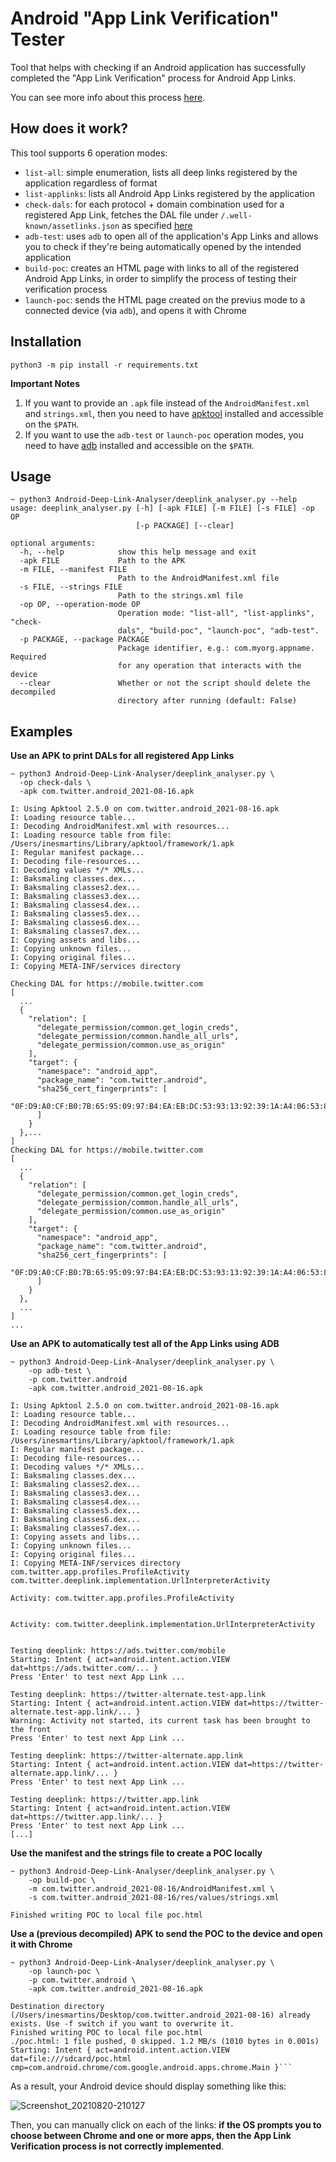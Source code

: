 # Android "App Link Verification" Tester

Tool that helps with checking if an Android application has successfully completed the "App Link Verification" process for Android App Links.

You can see more info about this process [here](https://developer.android.com/training/app-links/verify-site-associations).

## How does it work?

This tool supports 6 operation modes:

* `list-all`: simple enumeration, lists all deep links registered by the application regardless of format
* `list-applinks`: lists all Android App Links registered by the application
* `check-dals`: for each protocol + domain combination used for a registered App Link, fetches the DAL file under `/.well-known/assetlinks.json` as specified [here](https://developer.android.com/training/app-links/verify-site-associations)
* `adb-test`: uses `adb` to open all of the application's App Links and allows you to check if they're being automatically opened by the intended application
* `build-poc`: creates an HTML page with links to all of the registered Android App Links, in order to simplify the process of testing their verification process
* `launch-poc`: sends the HTML page created on the previus mode to a connected device (via `adb`), and opens it with Chrome

## Installation

```
python3 -m pip install -r requirements.txt
```

**Important Notes**

1. If you want to provide an `.apk` file instead of the `AndroidManifest.xml` and `strings.xml`, then you need to have [apktool](https://ibotpeaches.github.io/Apktool/) installed and accessible on the `$PATH`.
2. If you want to use the `adb-test` or `launch-poc` operation modes, you need to have [adb](https://developer.android.com/studio/command-line/adb) installed and accessible on the `$PATH`.

## Usage

```
~ python3 Android-Deep-Link-Analyser/deeplink_analyser.py --help
usage: deeplink_analyser.py [-h] [-apk FILE] [-m FILE] [-s FILE] -op OP
                            [-p PACKAGE] [--clear]

optional arguments:
  -h, --help            show this help message and exit
  -apk FILE             Path to the APK
  -m FILE, --manifest FILE
                        Path to the AndroidManifest.xml file
  -s FILE, --strings FILE
                        Path to the strings.xml file
  -op OP, --operation-mode OP
                        Operation mode: "list-all", "list-applinks", "check-
                        dals", "build-poc", "launch-poc", "adb-test".
  -p PACKAGE, --package PACKAGE
                        Package identifier, e.g.: com.myorg.appname. Required
                        for any operation that interacts with the device
  --clear               Whether or not the script should delete the decompiled
                        directory after running (default: False)
```

## Examples

**Use an APK to print DALs for all registered App Links**

```
~ python3 Android-Deep-Link-Analyser/deeplink_analyser.py \
  -op check-dals \
  -apk com.twitter.android_2021-08-16.apk

I: Using Apktool 2.5.0 on com.twitter.android_2021-08-16.apk
I: Loading resource table...
I: Decoding AndroidManifest.xml with resources...
I: Loading resource table from file: /Users/inesmartins/Library/apktool/framework/1.apk
I: Regular manifest package...
I: Decoding file-resources...
I: Decoding values */* XMLs...
I: Baksmaling classes.dex...
I: Baksmaling classes2.dex...
I: Baksmaling classes3.dex...
I: Baksmaling classes4.dex...
I: Baksmaling classes5.dex...
I: Baksmaling classes6.dex...
I: Baksmaling classes7.dex...
I: Copying assets and libs...
I: Copying unknown files...
I: Copying original files...
I: Copying META-INF/services directory

Checking DAL for https://mobile.twitter.com
[
  ...
  {
    "relation": [
      "delegate_permission/common.get_login_creds",
      "delegate_permission/common.handle_all_urls",
      "delegate_permission/common.use_as_origin"
    ],
    "target": {
      "namespace": "android_app",
      "package_name": "com.twitter.android",
      "sha256_cert_fingerprints": [
        "0F:D9:A0:CF:B0:7B:65:95:09:97:B4:EA:EB:DC:53:93:13:92:39:1A:A4:06:53:8A:3B:04:07:3B:C2:CE:2F:E9"
      ]
    }
  },...
]
Checking DAL for https://mobile.twitter.com
[
  ...
  {
    "relation": [
      "delegate_permission/common.get_login_creds",
      "delegate_permission/common.handle_all_urls",
      "delegate_permission/common.use_as_origin"
    ],
    "target": {
      "namespace": "android_app",
      "package_name": "com.twitter.android",
      "sha256_cert_fingerprints": [
        "0F:D9:A0:CF:B0:7B:65:95:09:97:B4:EA:EB:DC:53:93:13:92:39:1A:A4:06:53:8A:3B:04:07:3B:C2:CE:2F:E9"
      ]
    }
  },
  ...
]
...
```


**Use an APK to automatically test all of the App Links using ADB**

```
~ python3 Android-Deep-Link-Analyser/deeplink_analyser.py \
	-op adb-test \
	-p com.twitter.android 
	-apk com.twitter.android_2021-08-16.apk

I: Using Apktool 2.5.0 on com.twitter.android_2021-08-16.apk
I: Loading resource table...
I: Decoding AndroidManifest.xml with resources...
I: Loading resource table from file: /Users/inesmartins/Library/apktool/framework/1.apk
I: Regular manifest package...
I: Decoding file-resources...
I: Decoding values */* XMLs...
I: Baksmaling classes.dex...
I: Baksmaling classes2.dex...
I: Baksmaling classes3.dex...
I: Baksmaling classes4.dex...
I: Baksmaling classes5.dex...
I: Baksmaling classes6.dex...
I: Baksmaling classes7.dex...
I: Copying assets and libs...
I: Copying unknown files...
I: Copying original files...
I: Copying META-INF/services directory
com.twitter.app.profiles.ProfileActivity
com.twitter.deeplink.implementation.UrlInterpreterActivity

Activity: com.twitter.app.profiles.ProfileActivity


Activity: com.twitter.deeplink.implementation.UrlInterpreterActivity


Testing deeplink: https://ads.twitter.com/mobile
Starting: Intent { act=android.intent.action.VIEW dat=https://ads.twitter.com/... }
Press 'Enter' to test next App Link ...

Testing deeplink: https://twitter-alternate.test-app.link
Starting: Intent { act=android.intent.action.VIEW dat=https://twitter-alternate.test-app.link/... }
Warning: Activity not started, its current task has been brought to the front
Press 'Enter' to test next App Link ...

Testing deeplink: https://twitter-alternate.app.link
Starting: Intent { act=android.intent.action.VIEW dat=https://twitter-alternate.app.link/... }
Press 'Enter' to test next App Link ...

Testing deeplink: https://twitter.app.link
Starting: Intent { act=android.intent.action.VIEW dat=https://twitter.app.link/... }
Press 'Enter' to test next App Link ...
[...]
```

**Use the manifest and the strings file to create a POC locally**

```
~ python3 Android-Deep-Link-Analyser/deeplink_analyser.py \
	-op build-poc \
	-m com.twitter.android_2021-08-16/AndroidManifest.xml \
	-s com.twitter.android_2021-08-16/res/values/strings.xml 

Finished writing POC to local file poc.html
```

**Use a (previous decompiled) APK to send the POC to the device and open it with Chrome**

```
~ python3 Android-Deep-Link-Analyser/deeplink_analyser.py \
	-op launch-poc \
	-p com.twitter.android \
	-apk com.twitter.android_2021-08-16.apk

Destination directory (/Users/inesmartins/Desktop/com.twitter.android_2021-08-16) already exists. Use -f switch if you want to overwrite it.
Finished writing POC to local file poc.html
./poc.html: 1 file pushed, 0 skipped. 1.2 MB/s (1010 bytes in 0.001s)
Starting: Intent { act=android.intent.action.VIEW dat=file:///sdcard/poc.html cmp=com.android.chrome/com.google.android.apps.chrome.Main }```
```

As a result, your Android device should display something like this:

![Screenshot_20210820-210127](https://user-images.githubusercontent.com/39055313/130288058-625056b5-c569-4597-b852-c911de1d4704.png)

Then, you can manually click on each of the links: **if the OS prompts you to choose between Chrome and one or more apps, then the App Link Verification process is not correctly implemented**.

